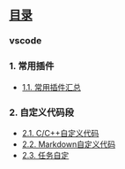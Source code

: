  
## [目录](README.md) 
### vscode  

### 1. 常用插件 

* [1.1. 常用插件汇总](1.1.md) 

### 2. 自定义代码段

* [2.1. C/C++自定义代码](2.1.md)
* [2.2. Markdown自定义代码](2.2.md)
* [2.3. 任务自定](2.3.md)

